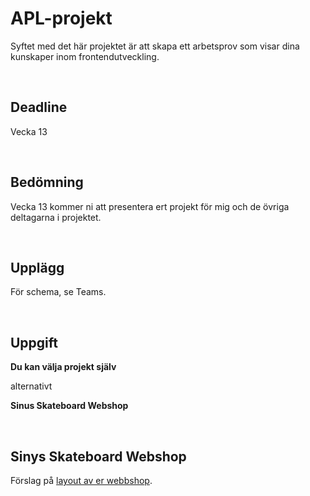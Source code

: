 # APL-projekt
Syftet med det här projektet är att skapa ett arbetsprov som visar dina kunskaper inom frontendutveckling. 

<br>

## **Deadline**
Vecka 13

<br>

## **Bedömning**
Vecka 13 kommer ni att presentera ert projekt för mig och de övriga deltagarna i projektet. 

<br>

## Upplägg

För schema, se Teams. 

<br>

## **Uppgift**

**Du kan välja projekt själv**

alternativt

**Sinus Skateboard Webshop**

<br>

## Sinys Skateboard Webshop

Förslag på [layout av er webbshop](https://www.figma.com/file/gaGH2UTxzziexM3Bc49GA5/SINUS-Skate-Webshop?node-id=0%3A1&t=iV6UdYndwFCCms0P-0).
